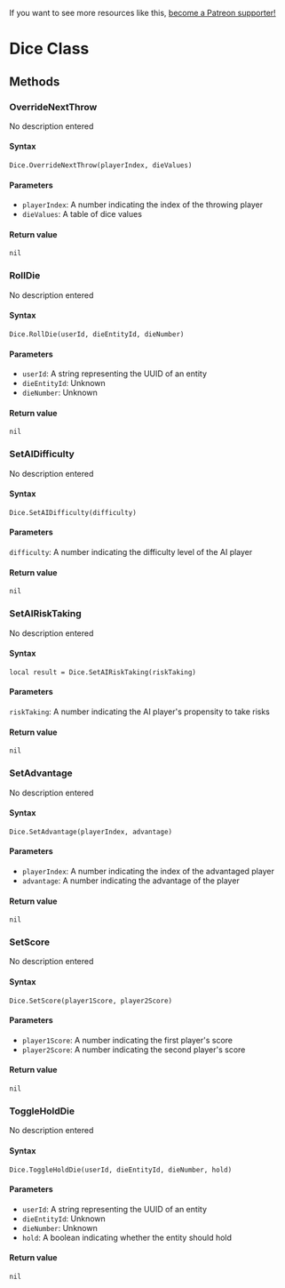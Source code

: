 <!-- TITLE: Dice Function Reference -->

If you want to see more resources like this, [become a Patreon supporter!](https://www.patreon.com/fireundubh) 

# Dice Class
## Methods

### OverrideNextThrow

No description entered

#### **Syntax**

`Dice.OverrideNextThrow(playerIndex, dieValues)`

#### **Parameters**

* `playerIndex`: A number indicating the index of the throwing player
* `dieValues`: A table of dice values

#### **Return value**

`nil`

### RollDie

No description entered

#### **Syntax**

`Dice.RollDie(userId, dieEntityId, dieNumber)`

#### **Parameters**

* `userId`: A string representing the UUID of an entity
* `dieEntityId`: Unknown
* `dieNumber`: Unknown

#### **Return value**

`nil`

### SetAIDifficulty

No description entered

#### **Syntax**

`Dice.SetAIDifficulty(difficulty)`

#### **Parameters**

`difficulty`: A number indicating the difficulty level of the AI player

#### **Return value**

`nil`

### SetAIRiskTaking

No description entered

#### **Syntax**

`local result = Dice.SetAIRiskTaking(riskTaking)`

#### **Parameters**

`riskTaking`: A number indicating the AI player's propensity to take risks

#### **Return value**

`nil`

### SetAdvantage

No description entered

#### **Syntax**

`Dice.SetAdvantage(playerIndex, advantage)`

#### **Parameters**

* `playerIndex`: A number indicating the index of the advantaged player
* `advantage`: A number indicating the advantage of the player

#### **Return value**

`nil`

### SetScore

No description entered

#### **Syntax**

`Dice.SetScore(player1Score, player2Score)`

#### **Parameters**

* `player1Score`: A number indicating the first player's score
* `player2Score`: A number indicating the second player's score

#### **Return value**

`nil`

### ToggleHoldDie

No description entered

#### **Syntax**

`Dice.ToggleHoldDie(userId, dieEntityId, dieNumber, hold)`

#### **Parameters**

* `userId`: A string representing the UUID of an entity
* `dieEntityId`: Unknown
* `dieNumber`: Unknown
* `hold`: A boolean indicating whether the entity should hold

#### **Return value**

`nil`